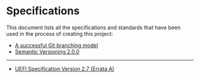 # Specifications

This document lists all the specifications and standards that have been used in the process of creating this project:

- [A successful Git branching model](http://nvie.com/posts/a-successful-git-branching-model/)
- [Semantic Versioning 2.0.0](https://semver.org/spec/v2.0.0.html)

---

- [UEFI Specification Version 2.7 (Errata A)](http://www.uefi.org/sites/default/files/resources/UEFI%20Spec%202_7_A%20Sept%206.pdf)
